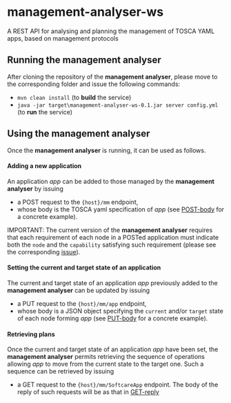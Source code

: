 # management-analyser-ws
A REST API for analysing and planning the management of TOSCA YAML apps, based on management protocols

## Running the management analyser
After cloning the repository of the **management analyser**, please move to the corresponding folder and issue the following commands:
* `mvn clean install` (to **build** the service)
* `java -jar target\management-analyser-ws-0.1.jar server config.yml` (to **run** the service)

## Using the management analyser
Once the **management analyser** is running, it can be used as follows.

#### Adding a new application
An application _app_ can be added to those managed by the **management analyser** by issuing
* a POST request to the `{host}/mm` endpoint,
* whose body is the TOSCA yaml specification of _app_ (see [POST-body](https://github.com/di-unipi-socc/management-analyser-ws/blob/master/data/examples/softcare-byon/POST-body.yaml) for a concrete example).

IMPORTANT: The current version of the **management analyser** requires that each requirement of each node in a POSTed application must indicate both the `node` and the `capability` satisfying such requirement (please see the corresponding [issue](https://github.com/di-unipi-socc/management-analyser-ws/issues/1)).

#### Setting the current and target state of an application
The current and target state of an application _app_ previously added to the **management analyser** can be updated by issuing
* a PUT request to the `{host}/mm/app` endpoint,
* whose body is a JSON object specifying the `current` and/or `target` state of each node forming _app_ (see [PUT-body](https://github.com/di-unipi-socc/management-analyser-ws/blob/master/data/examples/softcare-byon/PUT-body.json) for a concrete example).

#### Retrieving plans
Once the current and target state of an application _app_ have been set, the **management analyser** permits retrieving the sequence of operations allowing _app_ to move from the current state to the target one. Such a sequence can be retrieved by issuing
* a GET request to the `{host}/mm/SoftcareApp` endpoint.
The body of the reply of such requests will be as that in [GET-reply](https://github.com/di-unipi-socc/management-analyser-ws/blob/master/data/examples/softcare-byon/GET-reply.json)
